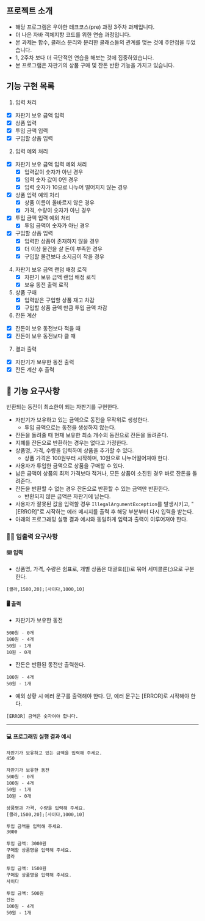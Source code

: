 
## 프로젝트 소개

- 해당 프로그램은 우아한 테크코스(pre) 과정 3주차 과제입니다.
- 더 나은 자바 객체지향 코드를 위한 연습 과정입니다.
- 본 과제는 함수, 클래스 분리와 분리한 클래스들의 관계를 맺는 것에 주안점을 두었습니다.
- 1, 2주차 보다 더 극단적인 연습을 해보는 것에 집중하였습니다.
- 본 프로그램은 자판기의 상품 구매 및 잔돈 반환 기능을 가지고 있습니다. 

## 기능 구현 목록

1. 입력 처리 
  - [x] 자판기 보유 금액 입력
  - [x] 상품 입력 
  - [x] 투입 금액 입력
  - [x] 구입할 상품 입력
2. 입력 예외 처리
  - [x] 자판기 보유 금액 입력 예외 처리
    - [x] 입력값이 숫자가 아닌 경우
    - [x] 입력 숫자 값이 0인 경우
    - [x] 입력 숫자가 10으로 나누어 떨어지지 않는 경우
  - [x] 상품 입력 예외 처리
    - [x] 상품 이름이 올바르지 않은 경우 
    - [x] 가격, 수량이 숫자가 아닌 경우 
  - [x] 투입 금액 입력 예외 처리
    - [x] 투입 금액이 숫자가 아닌 경우
  - [x] 구입할 상품 입력
    - [x] 입력한 상품이 존재하지 않을 경우
    - [x] 더 이상 물건을 살 돈이 부족한 경우
    - [x] 구입할 물건보다 소지금이 작을 경우
4. 자판기 보유 금액 랜덤 배정 로직
   - [x] 자판기 보유 금액 랜덤 배정 로직
   - [x] 보유 동전 출력 로직
5. 상품 구매 
    - [x] 입력받은 구입할 상품 재고 차감
    - [x] 구입할 상품 금액 만큼 투입 금액 차감 
6. 잔돈 계산
  - [x] 잔돈이 보유 동전보다 적을 때
  - [x] 잔돈이 보유 동전보다 클 때
7. 결과 출력 
  - [x] 자판기가 보유한 동전 출력
  - [x] 잔돈 계산 후 출력

## 🚀 기능 요구사항

반환되는 동전이 최소한이 되는 자판기를 구현한다.

- 자판기가 보유하고 있는 금액으로 동전을 무작위로 생성한다.
    - 투입 금액으로는 동전을 생성하지 않는다.
- 잔돈을 돌려줄 때 현재 보유한 최소 개수의 동전으로 잔돈을 돌려준다.
- 지폐를 잔돈으로 반환하는 경우는 없다고 가정한다.
- 상품명, 가격, 수량을 입력하여 상품을 추가할 수 있다.
    - 상품 가격은 100원부터 시작하며, 10원으로 나누어떨어져야 한다.
- 사용자가 투입한 금액으로 상품을 구매할 수 있다.
- 남은 금액이 상품의 최저 가격보다 적거나, 모든 상품이 소진된 경우 바로 잔돈을 돌려준다.
- 잔돈을 반환할 수 없는 경우 잔돈으로 반환할 수 있는 금액만 반환한다.
    - 반환되지 않은 금액은 자판기에 남는다.
- 사용자가 잘못된 값을 입력할 경우 `IllegalArgumentException`를 발생시키고, "[ERROR]"로 시작하는 에러 메시지를 출력 후 해당 부분부터 다시 입력을 받는다.
- 아래의 프로그래밍 실행 결과 예시와 동일하게 입력과 출력이 이루어져야 한다.

### ✍🏻 입출력 요구사항

#### ⌨️ 입력

- 상품명, 가격, 수량은 쉼표로, 개별 상품은 대괄호([])로 묶어 세미콜론(;)으로 구분한다.

```
[콜라,1500,20];[사이다,1000,10]
```

#### 🖥 출력

- 자판기가 보유한 동전

```
500원 - 0개
100원 - 4개
50원 - 1개
10원 - 0개
```

- 잔돈은 반환된 동전만 출력한다.

```
100원 - 4개
50원 - 1개
```

- 예외 상황 시 에러 문구를 출력해야 한다. 단, 에러 문구는 [ERROR]로 시작해야 한다.

```
[ERROR] 금액은 숫자여야 합니다.
```

---

#### 💻 프로그래밍 실행 결과 예시

```
자판기가 보유하고 있는 금액을 입력해 주세요.
450

자판기가 보유한 동전
500원 - 0개
100원 - 4개
50원 - 1개
10원 - 0개

상품명과 가격, 수량을 입력해 주세요.
[콜라,1500,20];[사이다,1000,10]

투입 금액을 입력해 주세요.
3000

투입 금액: 3000원
구매할 상품명을 입력해 주세요.
콜라

투입 금액: 1500원
구매할 상품명을 입력해 주세요.
사이다

투입 금액: 500원
잔돈
100원 - 4개
50원 - 1개

```
